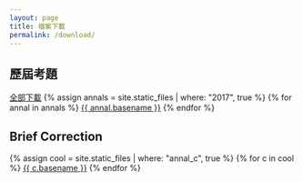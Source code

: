 ```yaml
---
layout: page
title: 檔案下載
permalink: /download/
---
```


## 歷屆考題
[全部下載](/assets/cpge_annals.zip)
{% assign annals = site.static_files | where: "2017", true %}
{% for annal in annals %}
  [{{ annal.basename }}]({{annal.path}})
{% endfor %}

## Brief Correction
{% assign cool = site.static_files | where: "annal_c", true %}
{% for c in cool %}
  [{{ c.basename }}]({{c.path}})
{% endfor %}
